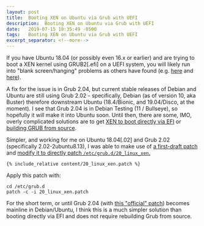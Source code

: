 ```yaml
---
layout: post
title:  Booting XEN on Ubuntu via Grub with UEFI
description:  Booting XEN on Ubuntu via Grub with UEFI
date:   2019-07-15 18:35:49 -0500
tags:   Booting XEN on Ubuntu via Grub with UEFI
excerpt_separator: <!--more-->
---
```


If you have Ubuntu 18.04 (or possibly even 16.x or earlier) and are trying to boot a XEN kernel using GRUB2[.efi] on a UEFI system, you will likely run into "blank screen/hanging" problems as others have found (e.g. [here][issue-ubuntuforums] and [here][issue-nabble]).
<!--more-->

A fix for the issue is in Grub 2.04, but current stable releases of Debian and Ubuntu are still using Grub 2.02 - specifically, Debian (as of version 10, aka Buster) therefore downstream Ubuntu (18.4/Bionic, and 19.04/Disco, at the moment).  I see that Grub 2.04 is in Debian Testing (11 / Bullseye), so hopefully it will make it into Ubuntu soon.  Until then, there are some, IMO, overly complicated solutions are to get [XEN to boot directly via EFI][XenProject-EFI-Boot] or [building GRUB from source][XenProject-grub-boot].

Simpler, and working for me on Ubuntu 18.04[.02] and Grub 2.02 (specifically 2.02-2ubuntu8.13), I was able to make use of [a first-draft patch][grub-patch-v1] and [modify it to directly patch `/etc/grub.d/20_linux_xen`.][modified-patch]

```
{% include_relative content/20_linux_xen.patch %}
```

Apply this patch with:

```
cd /etc/grub.d
patch -c -i 20_linux_xen.patch
```

For the short term, or until Grub 2.04 (with [this "official" patch][grub-patch-git]) becomes mainline in Debian/Ubuntu, I think this is a much simpler solution than booting directly via EFI and does not require rebuilding Grub from source.

[issue-ubuntuforums]: https://ubuntuforums.org/showthread.php?t=2413434
[issue-nabble]: http://xen.1045712.n5.nabble.com/EFI-boot-unsuccessful-with-Ubuntu-18-04-dom0-tp5744870p5744905.html
[XenProject-EFI-Boot]: https://wiki.xenproject.org/wiki/Xen_EFI#Xen_as_EFI_binary_.28loading.29
[XenProject-grub-boot]: https://wiki.xenproject.org/wiki/Xen_EFI#Xen_as_gz_binary
[grub-patch-v1]: https://lists.xen.org/archives/html/xen-devel/2017-03/txtCeHTNmz1hZ.txt
[grub-patch-git]: http://git.savannah.gnu.org/cgit/grub.git/commit/?id=b4d709b6ee789cdaf3fa7a80fd90c721a16f48c2
[modified-patch]: ../files/20_linux_xen.patch
